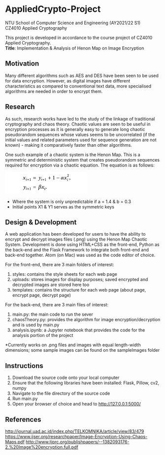 # AppliedCrypto-Project

NTU School of Computer Science and Engineering (AY2021/22 S1)  
CZ4010 Applied Cryptography

This project is developed in accordance to the course project of CZ4010 Applied Cryptography.   
**Title**: Implementation &amp; Analysis of Henon Map on Image Encryption

## Motivation
Many different algorithms such as AES and DES have been seen to be used for data encryption. However, as digital images have different characteristics as compared to conventional text data, more specialised algorithms are needed in order to encrypt them. 


## Research
As such, research works have led to the study of the linkage of traditional cryptography and chaos theory. Chaotic values are seen to be useful in encryption processes as it is generally easy to generate long chaotic pseudorandom sequences whose values seems to be uncorrelated (if the initial values and related parameters used for sequence generation are not known) - making it comparatively faster than other algorithms. 

One such example of a chaotic system is the Henon Map. This is a symmetric and deterministic system that creates pseudorandom sequences required for encryption via a chaotic equation. The equation is as follows: 

![alt text](https://github.com/kristy-chng/AppliedCrypto-Project/blob/main/henon-equation.png?s=50)

- Where the system is only unpredictable if a = 1.4 & b = 0.3
- Initial points X1 & Y1 serves as the symmetric keys


## Design & Development
A web application has been developed for users to have the ability to encrypt and decrypt images files (.png) using the Henon Map Chaotic System. Development is done using HTML+CSS as the front-end, Python as the back-end and the Flask Framework to integrate both front-end and back-end together. Atom (on Mac) was used as the code editor of choice.

For the front-end, there are 3 main folders of interest:  
1. styles: contains the style sheets for each web page  
2. uploads: stores images for display purposes; saved encrypted and decrypted images are stored here too  
3. templates: contains the structure for each web page (about page, encrypt page, decrypt page)  

For the back-end, there are 3 main files of interest:  
1. main.py: the main code to run the sever  
2. chaosTheory.py: provides the algorithm for image encryption/decryption and is used by main.py  
3. analysis.ipynb: a Jupyter notebook that provides the code for the analysis portion of the project  

*Currently works on .png files and images with equal length-width dimensions; some sample images can be found on the sampleImages folder


## Instructions
1. Download the source code onto your local computer
2. Ensure that the following libraries have been installed: Flask, Pillow, cv2, numpy
3. Navigate to the file directory of the source code
4. Run main.py
5. Open your browser of choice and head to http://127.0.0.1:5000/


## References
http://journal.uad.ac.id/index.php/TELKOMNIKA/article/view/83/479
https://www.ijser.org/researchpaper/Image-Encryption-Using-Chaos-Maps.pdf
http://www.tjprc.org/publishpapers/--1382093176-2.%20Image%20encryption.full.pdf
